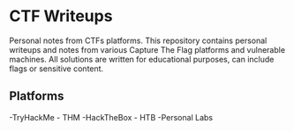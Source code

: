 # CTF Writeups
Personal notes from CTFs platforms.
This repository contains personal writeups and notes from various Capture The Flag platforms and vulnerable machines. All solutions are written for educational purposes, can include flags or sensitive content.

## Platforms
-TryHackMe - THM
-HackTheBox - HTB
-Personal Labs
